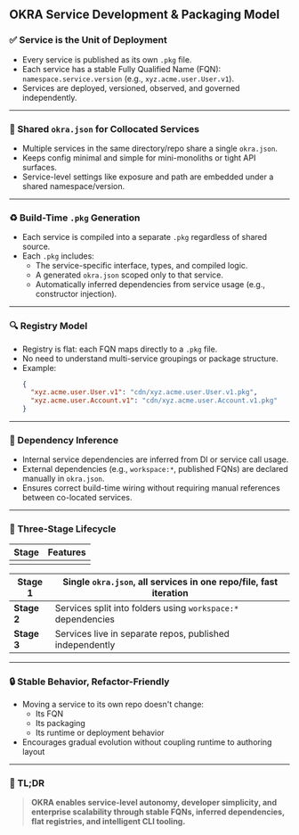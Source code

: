 ## OKRA Service Development & Packaging Model

### ✅ Service is the Unit of Deployment

- Every service is published as its own `.pkg` file.
- Each service has a stable Fully Qualified Name (FQN): `namespace.service.version` (e.g., `xyz.acme.user.User.v1`).
- Services are deployed, versioned, observed, and governed independently.

---

### 📁 Shared `okra.json` for Collocated Services

- Multiple services in the same directory/repo share a single `okra.json`.
- Keeps config minimal and simple for mini-monoliths or tight API surfaces.
- Service-level settings like exposure and path are embedded under a shared namespace/version.

---

### ♻️ Build-Time `.pkg` Generation

- Each service is compiled into a separate `.pkg` regardless of shared source.
- Each `.pkg` includes:
  - The service-specific interface, types, and compiled logic.
  - A generated `okra.json` scoped only to that service.
  - Automatically inferred dependencies from service usage (e.g., constructor injection).

---

### 🔍 Registry Model

- Registry is flat: each FQN maps directly to a `.pkg` file.
- No need to understand multi-service groupings or package structure.
- Example:
  ```json
  {
    "xyz.acme.user.User.v1": "cdn/xyz.acme.user.User.v1.pkg",
    "xyz.acme.user.Account.v1": "cdn/xyz.acme.user.Account.v1.pkg"
  }
  ```

---

### 🧠 Dependency Inference

- Internal service dependencies are inferred from DI or service call usage.
- External dependencies (e.g., `workspace:*`, published FQNs) are declared manually in `okra.json`.
- Ensures correct build-time wiring without requiring manual references between co-located services.

---

### 🌱 Three-Stage Lifecycle

| Stage | Features |
| ----- | -------- |
|       |          |

| **Stage 1** | Single `okra.json`, all services in one repo/file, fast iteration |
| ----------- | ----------------------------------------------------------------- |
| **Stage 2** | Services split into folders using `workspace:*` dependencies      |
| **Stage 3** | Services live in separate repos, published independently          |

---

### 🔒 Stable Behavior, Refactor-Friendly

- Moving a service to its own repo doesn't change:
  - Its FQN
  - Its packaging
  - Its runtime or deployment behavior
- Encourages gradual evolution without coupling runtime to authoring layout

---

### 🔹 TL;DR

> **OKRA enables service-level autonomy, developer simplicity, and enterprise scalability through stable FQNs, inferred dependencies, flat registries, and intelligent CLI tooling.**

